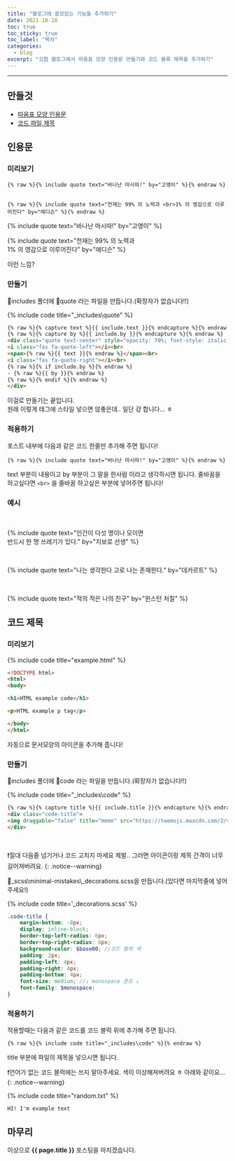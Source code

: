 ```yaml
---
title: "블로그에 쓸모있는 기능들 추가하기"
date: 2021-10-10
toc: true
toc_sticky: true
toc_label: "목차"
categories:
  - blog
excerpt: "깃헙 블로그에서 따옴표 모양 인용문 만들기와 코드 블록 제목을 추가하기"
---
```

***

## 만들것

- [따옴표 모양 인용문](#&lrm;미리보기)
- [코드 파일 제목](#미리보기)

## 인용문

### &lrm;미리보기

```liquid
{% raw %}{% include quote text="바나난 마시따!" by="고앵이" %}{% endraw %}


{% raw %}{% include quote text="천재는 99% 의 노력과 <br>1% 의 영감으로 이루어진다" by="에디슨" %}{% endraw %}
```

{% include quote text="바나난 마시따!" by="고앵이" %}  


{% include quote text="천재는 99% 의 노력과 <br>1% 의 영감으로 이루어진다" by="에디슨" %}

이런 느낌?

### &lrm;만들기

📂includes 폴더에 📝quote 라는 파일을 만듭니다.(확장자가 없습니다!!)

{% include code title="_includes\quote" %}
```html
{% raw %}{% capture text %}{{ include.text }}{% endcapture %}{% endraw %}
{% raw %}{% capture by %}{{ include.by }}{% endcapture %}{% endraw %}
<div class="quote text-center" style="opacity: 70%; font-style: italic;">
<i class="fas fa-quote-left"></i><br>
<span>{% raw %}{{ text }}{% endraw %}</span><br>
<i class="fas fa-quote-right"></i><br>
{% raw %}{% if include.by %}{% endraw %}
- {% raw %}{{ by }}{% endraw %}
{% raw %}{% endif %}{% endraw %}
</div>
```

이걸로 만들기는 끝입니다.  
원래 이렇게 태그에 스타일 넣으면 않좋은데.. 일단 걍 합니다... ㅎ

### &lrm;적용하기

포스트 내부에 다음과 같은 코드 한줄만 추가해 주면 됩니다!

```liquid
{% raw %}{% include quote text="바나난 마시따!" by="고앵이" %}{% endraw %}
```

<span class='var'>text</span> 부분이 내용이고 <span class='var'>by</span> 부분이 그 말을 한사람 이라고 생각하시면 됩니다.
줄바꿈을 하고싶다면 `<br>` 을 줄바꿈 하고싶은 부분에 넣어주면 됩니다!

### &lrm;예시

<br>

{% include quote text="인간이 다섯 명이나 모이면<br> 반드시 한 명 쓰레기가 있다." by="지보로 선생" %}

<br>

{% include quote text="나는 생각한다 고로 나는 존재한다." by="데카르트" %}

<br>

{% include quote text="적의 적은 나의 친구" by="윈스턴 처칠" %}

## 코드 제목

### 미리보기

{% include code title="example.html" %}
```html
<!DOCTYPE html>
<html>
<body>

<h1>HTML example code</h1>

<p>HTML example p tag</p>

</body>
</html>
```

자동으로 문서모양의 아이콘을 추가해 줍니다!

### 만들기

📂includes 폴더에 📝code 라는 파일을 만듭니다.(확장자가 없습니다!!)

{% include code title="_includes\code" %}
```html
{% raw %}{% capture title %}{{ include.title }}{% endcapture %}{% endraw %}
<div class="code-title">
<img draggable="false" title="memo" src="https://twemoji.maxcdn.com/2/svg/1f4dd.svg" class="emoji">{% raw %}{{ title }}{% endraw %}
</div>
```
<br>

❗절대 다음줄 넘기거나 코드 고치지 마세요 제발.. 그러면 아이콘이랑 제목 간격이 너무 길어져버려요.
{: .notice--warning}  

📝<span class='mns'>_scss\minimal-mistakes\\_decorations.scss</span>을 만듭니다.(있다면 마지막줄에 넣어주세요!)

{% include code title='_decorations.scss' %}
```scss
.code-title {
    margin-bottom: -8px;
    display: inline-block;
    border-top-left-radius: 6px;
    border-top-right-radius: 6px;
    background-color: $base00; //코드 블럭 색
    padding: 2px;
    padding-left: 4px;
    padding-right: 4px;
    padding-bottom: 4px;
    font-size: medium; //↓ monospace 폰트 ↓
    font-family: $monospace;
}
```

### 적용하기

적용할때는 다음과 같은 코드를 코드 블럭 위에 추가해 주면 됩니다.

```liquid
{% raw %}{% include code title="_includes\code" %}{% endraw %}
```

<span class='var'>title</span> 부분에 파일의 제목을 넣으시면 됩니다.

❗언어가 없는 코드 블럭에는 쓰지 말아주세요. 색이 이상해져버려요 ㅎ
아래와 같이요...
{: .notice--warning}

{% include code title="random.txt" %}
```
HI! I'm example text
```

## 마무리

이상으로 **{{ page.title }}** 포스팅을 마치겠습니다.
